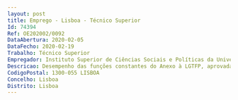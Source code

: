 ```yaml
--- 
layout: post
title: Emprego - Lisboa - Técnico Superior
Id: 74394
Ref: OE202002/0092
DataAbertura: 2020-02-05
DataFecho: 2020-02-19
Trabalho: Técnico Superior
Empregador: Instituto Superior de Ciências Sociais e Políticas da Universidade de Lisboa
Descricao: Desempenho das funções constantes do Anexo à LGTFP, aprovada pela Lei n.º35 2014, de 20 de junho, para o qual remete o n.º 2 do artigo 88.º da mesmalei, no âmbito da Área de Cooperação e Desenvolvimento, Saídas Profissionais, tendo como funções específicas a) Organizar, gerir e acompanhar os processos relativos a mobilidade discente e docente, estágios e saídas profissionais b) Promover o acompanhamento de relações institucionais e protocolares com entidades terceiras no âmbito de estágios curriculares, de saídas profissionais, de mobilidade docente e discente e de cooperação institucional c) Desenvolver práticas de prospetiva e benchmarking relativas às saídas profissionais d) Proceder à recolha e tratamento de informação com vista ao apuramento estatístico dos dados referentes à empregabilidade e) Criar, atualizar, validar e gerir conteúdos na Plataforma de Saídas Profissionais do ISCSP f) Criar, organizar e conservar as bases de dados relacionais ligadas aos estágios e às saídas profissionais.
CodigoPostal: 1300-055 LISBOA
Concelho: Lisboa
Distrito: Lisboa
--- 
```

